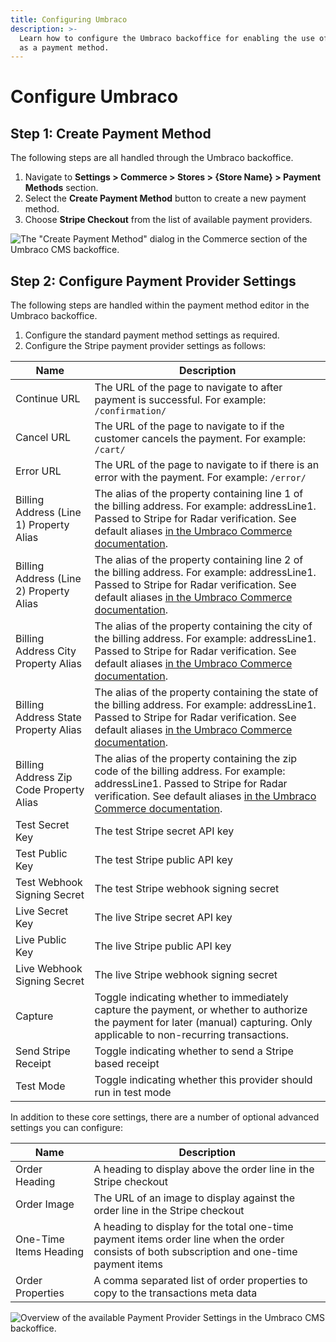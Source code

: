 ```yaml
---
title: Configuring Umbraco
description: >-
  Learn how to configure the Umbraco backoffice for enabling the use of Stripe
  as a payment method.
---
```


# Configure Umbraco

## Step 1: Create Payment Method

The following steps are all handled through the Umbraco backoffice.

1. Navigate to **Settings > Commerce > Stores > {Store Name} > Payment Methods** section.
2. Select the **Create Payment Method** button to create a new payment method.
3. Choose **Stripe Checkout** from the list of available payment providers.

![The "Create Payment Method" dialog in the Commerce section of the Umbraco CMS backoffice.](../media/stripe/umbraco\_create\_payment\_method2.png)

## Step 2: Configure Payment Provider Settings

The following steps are handled within the payment method editor in the Umbraco backoffice.

1. Configure the standard payment method settings as required.
2. Configure the Stripe payment provider settings as follows:

| Name                                    | Description                                                                                                                                                                    |
| --------------------------------------- | ------------------------------------------------------------------------------------------------------------------------------------------------------------------------------ |
| Continue URL                            | The URL of the page to navigate to after payment is successful. For example: `/confirmation/`                                                                                         |
| Cancel URL                              | The URL of the page to navigate to if the customer cancels the payment. For example: `/cart/`                                                                                         |
| Error URL                               | The URL of the page to navigate to if there is an error with the payment. For example: `/error/`                                                                                      |
| Billing Address (Line 1) Property Alias | The alias of the property containing line 1 of the billing address. For example: addressLine1. Passed to Stripe for Radar verification. See default aliases [in the Umbraco Commerce documentation](https://docs.umbraco.com/umbraco-commerce/key-concepts/properties#order-property-map).                                                                              |
| Billing Address (Line 2) Property Alias | The alias of the property containing line 2 of the billing address. For example: addressLine1. Passed to Stripe for Radar verification. See default aliases [in the Umbraco Commerce documentation](https://docs.umbraco.com/umbraco-commerce/key-concepts/properties#order-property-map).                                                                              |
| Billing Address City Property Alias     | The alias of the property containing the city of the billing address. For example: addressLine1. Passed to Stripe for Radar verification. See default aliases [in the Umbraco Commerce documentation](https://docs.umbraco.com/umbraco-commerce/key-concepts/properties#order-property-map).                                                                              |
| Billing Address State Property Alias    | The alias of the property containing the state of the billing address. For example: addressLine1. Passed to Stripe for Radar verification. See default aliases [in the Umbraco Commerce documentation](https://docs.umbraco.com/umbraco-commerce/key-concepts/properties#order-property-map).                                                                              |
| Billing Address Zip Code Property Alias | The alias of the property containing the zip code of the billing address. For example: addressLine1. Passed to Stripe for Radar verification. See default aliases [in the Umbraco Commerce documentation](https://docs.umbraco.com/umbraco-commerce/key-concepts/properties#order-property-map).                                                                              |
| Test Secret Key                         | The test Stripe secret API key                                                                                                                                                 |
| Test Public Key                         | The test Stripe public API key                                                                                                                                                 |
| Test Webhook Signing Secret             | The test Stripe webhook signing secret                                                                                                                                         |
| Live Secret Key                         | The live Stripe secret API key                                                                                                                                                 |
| Live Public Key                         | The live Stripe public API key                                                                                                                                                 |
| Live Webhook Signing Secret             | The live Stripe webhook signing secret                                                                                                                                         |
| Capture                                 | Toggle indicating whether to immediately capture the payment, or whether to authorize the payment for later (manual) capturing. Only applicable to non-recurring transactions. |
| Send Stripe Receipt                     | Toggle indicating whether to send a Stripe based receipt                                                                                                                       |
| Test Mode                               | Toggle indicating whether this provider should run in test mode                                                                                                                |

In addition to these core settings, there are a number of optional advanced settings you can configure:

| Name                   | Description                                                                                                                                  |
| ---------------------- | -------------------------------------------------------------------------------------------------------------------------------------------- |
| Order Heading          | A heading to display above the order line in the Stripe checkout                                                                             |
| Order Image            | The URL of an image to display against the order line in the Stripe checkout                                                                 |
| One-Time Items Heading | A heading to display for the total one-time payment items order line when the order consists of both subscription and one-time payment items |
| Order Properties       | A comma separated list of order properties to copy to the transactions meta data                                                             |

![Overview of the available  Payment Provider Settings in the Umbraco CMS backoffice.](../media/stripe/umbraco\_configure\_stripe\_settings2.png)
